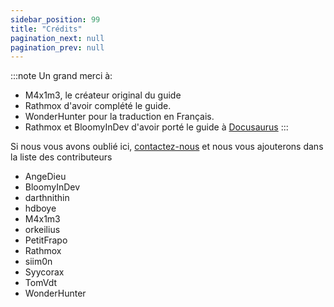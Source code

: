 ```yaml
---
sidebar_position: 99
title: "Crédits"
pagination_next: null
pagination_prev: null
---
```


:::note
Un grand merci à:
- M4x1m3, le créateur original du guide
- Rathmox d'avoir complété le guide.
- WonderHunter pour la traduction en Français.
- Rathmox et BloomyInDev d'avoir porté le guide à [Docusaurus](https://docusaurus.io/)
:::

Si nous vous avons oublié ici, [contactez-nous](https://github.com/Omega-Numworks/Omega-Guide) et nous vous ajouterons dans la liste des contributeurs

+ AngeDieu
+ BloomyInDev
+ darthnithin
+ hdboye
+ M4x1m3
+ orkeilius
+ PetitFrapo
+ Rathmox
+ siim0n
+ Syycorax
+ TomVdt
+ WonderHunter
